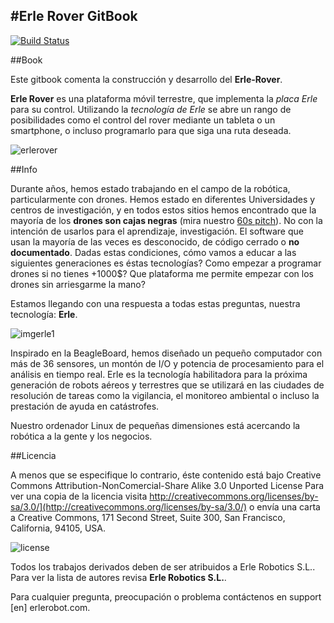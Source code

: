#Erle Rover GitBook
---


[![Build Status](https://www.gitbook.io/button/status/book/erlerobotics/erle_gitbook_unixintroduction)](https://www.gitbook.io/book/erlerobotics/erle_gitbook_unixintroduction/activity)

##Book

Este gitbook comenta la construcción y desarrollo del **Erle-Rover**.

**Erle Rover** es una plataforma móvil terrestre, que implementa la *placa Erle* para su control. Utilizando la *tecnología de Erle* se abre un rango de posibilidades como el control del rover mediante un tableta o un smartphone, o incluso programarlo para que siga una ruta deseada.

![erlerover](../en/img/erle-rover.jpg)


##Info

Durante años, hemos estado trabajando en el campo de la robótica, particularmente con drones. Hemos estado en diferentes Universidades y centros de investigación, y en todos estos sitios hemos encontrado que la mayoría de los **drones son cajas negras** (mira nuestro [60s pitch](https://www.youtube.com/watch?v=tKAqjyXaC18)). No con la intención de usarlos para el aprendizaje, investigación. El software que usan la mayoría de las veces es desconocido, de código cerrado o **no documentado**. Dadas estas condiciones, cómo vamos a educar a las siguientes generaciones es éstas tecnologías? Como empezar a programar drones si no tienes +1000$? Que plataforma me permite empezar con los drones sin arriesgarme la mano?

Estamos llegando con una respuesta a todas estas preguntas, nuestra tecnología: **Erle**.

![imgerle1](../en/img/erlelogo2.png)

Inspirado en la BeagleBoard, hemos diseñado un pequeño computador con más de 36 sensores, un montón de I/O y potencia de procesamiento para el análisis en tiempo real. Erle es la tecnología habilitadora para la próxima generación de robots aéreos y terrestres que se utilizará en las ciudades de resolución de tareas como la vigilancia, el monitoreo ambiental o incluso la prestación de ayuda en catástrofes.

Nuestro ordenador Linux de pequeñas dimensiones está acercando la robótica a la gente y los negocios.



##Licencia

A menos que se especifique lo contrario, éste contenido está bajo Creative Commons Attribution-NonComercial-Share Alike 3.0 Unported License Para ver una copia de la licencia visita http://creativecommons.org/licenses/by-sa/3.0/](http://creativecommons.org/licenses/by-sa/3.0/) o envía una carta a Creative Commons, 171 Second Street, Suite 300, San Francisco, California, 94105, USA.

![license](img/88x31.png)


Todos los trabajos derivados deben de ser atribuidos a Erle Robotics S.L.. Para ver la lista de autores revisa **Erle Robotics S.L.**.

Para cualquier pregunta, preocupación o problema contáctenos en support [en] erlerobot.com.
